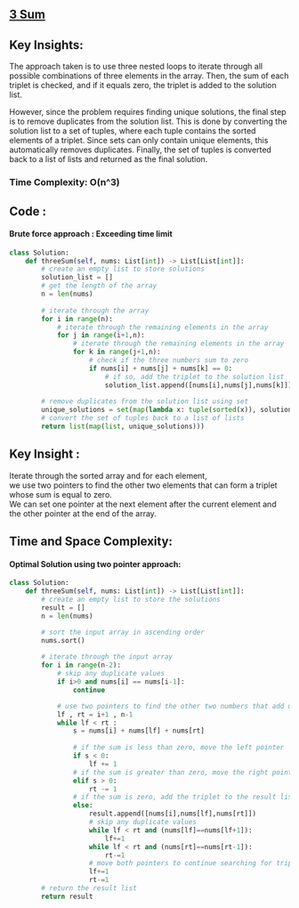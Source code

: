 ## [3 Sum](https://leetcode.com/problems/3sum/description/)

## Key Insights:
The approach taken is to use three nested loops to iterate through all possible combinations of three elements in the array. Then, the sum of each triplet is checked, and if it equals zero, the triplet is added to the solution list.<br>

However, since the problem requires finding unique solutions, the final step is to remove duplicates from the solution list. This is done by converting the solution list to a set of tuples, where each tuple contains the sorted elements of a triplet. Since sets can only contain unique elements, this automatically removes duplicates. Finally, the set of tuples is converted back to a list of lists and returned as the final solution.

### Time Complexity: O(n^3)

## Code :
#### Brute force approach : Exceeding time limit
```python
class Solution:
    def threeSum(self, nums: List[int]) -> List[List[int]]:
        # create an empty list to store solutions
        solution_list = []
        # get the length of the array
        n = len(nums)
        
        # iterate through the array
        for i in range(n):
            # iterate through the remaining elements in the array
            for j in range(i+1,n):
                # iterate through the remaining elements in the array
                for k in range(j+1,n):
                    # check if the three numbers sum to zero
                    if nums[i] + nums[j] + nums[k] == 0:
                        # if so, add the triplet to the solution list
                        solution_list.append([nums[i],nums[j],nums[k]])
        
        # remove duplicates from the solution list using set
        unique_solutions = set(map(lambda x: tuple(sorted(x)), solution_list))
        # convert the set of tuples back to a list of lists
        return list(map(list, unique_solutions)))
```

## Key Insight : 
Iterate through the sorted array and for each element,<br>
we use two pointers to find the other two elements that can form a triplet whose sum is equal to zero.<br> 
We can set one pointer at the next element after the current element and the other pointer at the end of the array.<br> 

## Time and Space Complexity:

#### Optimal Solution using two pointer approach:
```python
class Solution:
    def threeSum(self, nums: List[int]) -> List[List[int]]:
        # create an empty list to store the solutions
        result = []
        n = len(nums) 

        # sort the input array in ascending order
        nums.sort()
        
        # iterate through the input array
        for i in range(n-2):
            # skip any duplicate values
            if i>0 and nums[i] == nums[i-1]:
                continue

            # use two pointers to find the other two numbers that add up to the target sum
            lf , rt = i+1 , n-1
            while lf < rt :
                s = nums[i] + nums[lf] + nums[rt]
                
                # if the sum is less than zero, move the left pointer
                if s < 0:
                    lf += 1
                # if the sum is greater than zero, move the right pointer
                elif s > 0:
                    rt -= 1
                # if the sum is zero, add the triplet to the result list
                else:
                    result.append([nums[i],nums[lf],nums[rt]])
                    # skip any duplicate values
                    while lf < rt and (nums[lf]==nums[lf+1]):
                        lf+=1
                    while lf < rt and (nums[rt]==nums[rt-1]):
                        rt-=1
                    # move both pointers to continue searching for triplets
                    lf+=1
                    rt-=1
        # return the result list
        return result
```
